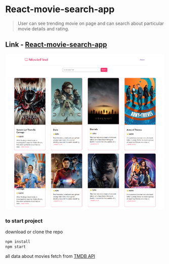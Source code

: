# React-movie-search-app

> User can see trending movie on page and can search about particular movie details and rating.

## Link - [React-movie-search-app](https://react-movie-search-app-rho.vercel.app/)

![home-page](\public\home-image.png)

### to start project

download or clone the repo

```
npm install
npm start
```

all data about movies fetch from [TMDB API](https://developers.themoviedb.org/3)
